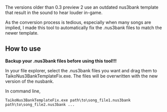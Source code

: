 The versions older than 0.3 preview 2 use an outdated nus3bank template that result in the sound to hear louder in-game. 

As the conversion process is tedious, especially when many songs are implied, I made this tool to automatically fix the .nus3bank files to match
the newer template.

## How to use

**Backup your .nus3bank files before using this tool!!!**

In your file explorer, select the .nus3bank files you want and drag them to TaikoNus3BankTemplateFix.exe. 
The files will be overwritten with the new version of the nusbank.

In command line,

```
TaikoNus3BankTemplateFix.exe path\to\song_file1.nus3bank path\to\song_file2.nus3bank ...
```
